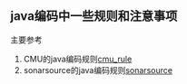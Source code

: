 ## java编码中一些规则和注意事项

主要参考
1. CMU的java编码规则[cmu_rule](https://wiki.sei.cmu.edu/confluence/display/java)
2. sonarsource的java编码规则[sonarsource](https://rules.sonarsource.com/java)


